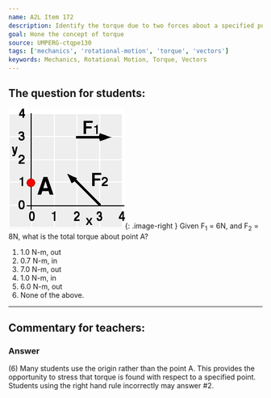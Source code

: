 ```yaml
---
name: A2L Item 172
description: Identify the torque due to two forces about a specified point.
goal: Hone the concept of torque
source: UMPERG-ctqpe130
tags: ['mechanics', 'rotational-motion', 'torque', 'vectors']
keywords: Mechanics, Rotational Motion, Torque, Vectors
---
```


## The question for students:

![Item172_fig1.gif](../images/Item172_fig1.gif){: .image-right } Given
F<sub>1</sub> = 6N, and F<sub>2</sub> = 8N, what is the total torque
about point A?

1. 1.0 N-m, out
2. 0.7 N-m, in
3. 7.0 N-m, out
4. 1.0 N-m, in
5. 6.0 N-m, out
6. None of the above.


<hr/>

## Commentary for teachers:

### Answer

(6) Many students use the origin rather than the point A. This provides
the opportunity to stress that torque is found with respect to a
specified point. Students using the right hand rule incorrectly may
answer #2.

